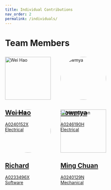 ```yaml
---
title: Individual Contributions
nav_order: 2
permalink: /individuals/
---
```


<h1>Team Members</h1>

<div style="margin-top:2em ;display:flex; flex-wrap:wrap; gap:32px">
  <div style="width:150px">
    <a href="{{site.baseurl}}/wei-hao">
      <img src="{{site.baseurl}}/assets/images/profiles/weihao.png" alt="Wei Hao" style="width:100%">
      <h2>Wei Hao</h2>
      <p>A0240152X<br>Electrical</p>
    </a>
  </div>
  <div style="width:150px">
    <a href="{{site.baseurl}}/sowmya">
      <img src="{{site.baseurl}}/assets/images/profiles/sowmya.jpg" alt="Sowmya" style="width:100%; border-radius:50%">
      <h2>Sowmya</h2>
      <p>A0246190H<br>Electrical</p>
    </a>
  </div>
  <div style="width:150px">
    <a href="{{site.baseurl}}/richard">
      <img src="{{site.baseurl}}/assets/images/profiles/richard.jpg" alt="Richard" style="width:100%; border-radius:50%">
      <h2>Richard</h2>
      <p>A0233496X<br>Software</p>
    </a>
  </div>
  <div style="width:150px">
    <a href="{{site.baseurl}}/sarah">
      <img src="{{site.baseurl}}/assets/images/profiles/mingchuan.png" alt="Ming Chuan" style="width:100%">
      <h2>Ming Chuan</h2>
      <p>A0240129N<br>Mechanical</p>
    </a>
  </div>
</div>
